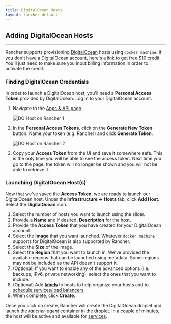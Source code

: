 ```yaml
---
title: DigitalOcean Hosts 
layout: rancher-default
---
```


## Adding DigitalOcean Hosts
---

Rancher supports provisioning [DigitalOcean](https://www.digitalocean.com/) hosts using `docker machine`. If you don't have a DigitalOcean account, here's a [link](https://www.digitalocean.com/?refcode=e2d0cc6997ce) to get free $10 credit. You'll just need to make sure you input billing information in order to activate the credit.

### Finding DigitalOcean Credentials

In order to launch a DigitalOcean host, you'll need a **Personal Access Token** provided by DigitalOcean. Log in to your DigitalOcean account. 

1. Navigate to the [Apps & API page](https://cloud.digitalocean.com/settings/applications). 

    ![DO Host on Rancher 1]({{site.baseurl}}/img/rancher/rancher_do_1.png)

2. In the **Personal Access Tokens**, click on the **Generate New Token** button. Name your token (e.g. Rancher) and click **Generate Token**.

    ![DO Host on Rancher 2]({{site.baseurl}}/img/rancher/rancher_do_2.png)

3. Copy your **Access Token** from the UI and save it somewhere safe. This is the only time you will be able to see the access token. Next time you go to the page, the token will no longer be shown and you will not be able to retrieve it.

### Launching DigitalOcean Host(s)

Now that we've saved the **Access Token**, we are ready to launch our DigitalOcean host. Under the **Infrastructure -> Hosts** tab, click **Add Host**. Select the **DigitalOcean** icon. 

1. Select the number of hosts you want to launch using the slider.
2. Provide a **Name** and if desired, **Description** for the host.
3. Provide the **Access Token** that you have created for your DigitalOcean account.
4. Select the **Image** that you want launched. Whatever `docker machine` supports for DigitalOcean is also supported by Rancher.
5. Select the **Size** of the image. 
6. Select the **Region** that you want to launch in. We've provided the available regions that can be launched using metadata. Some regions may not be included as the API doesn't support it.
7. (Optional) If you want to enable any of the advanced options (i.e. backups, IPv6, private networking), select the ones that you want to include.
8. (Optional) Add **[labels]({{site.baseurl}}/rancher/rancher-ui/infrastructure/hosts/#labels)** to hosts to help organize your hosts and to [schedule services/load balancers]({{site.baseurl}}/rancher/rancher-ui/scheduling/).
9. When complete, click **Create**. 

Once you click on create, Rancher will create the DigitalOcean droplet and launch the _rancher-agent_ container in the droplet. In a couple of minutes, the host will be active and available for [services]({{site.baseurl}}/rancher/rancher-ui/applications/stacks/adding-services/).
